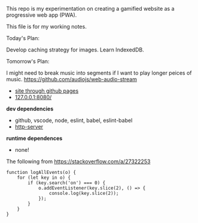 This repo is my experimentation on creating a gamified website as a progressive web app (PWA).

This file is for my working notes.

Today's Plan:

Develop caching strategy for images.  Learn IndexedDB.

Tomorrow's Plan:

I might need to break music into segments if I want to play longer peices of music.
https://github.com/audiojs/web-audio-stream


* [site through github pages](https://csusbdt.github.io/4500-2021-spring/)
* [127.0.0.1:8080/](https://127.0.0.1:8080/)

__dev dependencies__

* github, vscode, node, eslint, babel, eslint-babel
* [http-server](https://www.npmjs.com/package/http-server)

__runtime dependences__

* none!



The following from https://stackoverflow.com/a/27322253
~~~
function logAllEvents(o) {
	for (let key in o) {
		if (key.search('on') === 0) {
			o.addEventListener(key.slice(2), () => {
				console.log(key.slice(2));
			});
		}
	}
}
~~~

